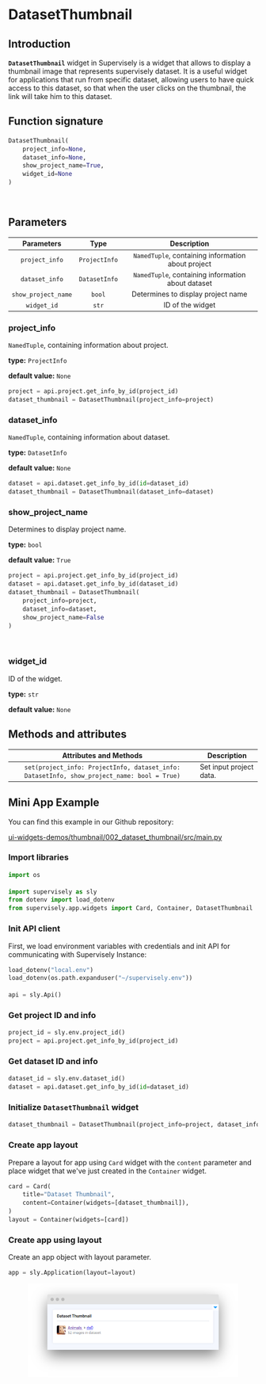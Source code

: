 # DatasetThumbnail

## Introduction

**`DatasetThumbnail`** widget in Supervisely is a widget that allows to display a thumbnail image that represents supervisely dataset. It is a useful widget for applications that run from specific dataset, allowing users to have quick access to this dataset, so that when the user clicks on the thumbnail, the link will take him to this dataset.

## Function signature

```python
DatasetThumbnail(
    project_info=None,
    dataset_info=None,
    show_project_name=True,
    widget_id=None
)
```

<figure><img src="https://user-images.githubusercontent.com/120389559/217832111-9a9640fc-ee64-4164-a3ab-f2e18e47a65c.png" alt=""><figcaption></figcaption></figure>

## Parameters

|      Parameters     |      Type     |                     Description                    |
| :-----------------: | :-----------: | :------------------------------------------------: |
|    `project_info`   | `ProjectInfo` | `NamedTuple`, containing information about project |
|    `dataset_info`   | `DatasetInfo` | `NamedTuple`, containing information about dataset |
| `show_project_name` |     `bool`    |         Determines to display project name         |
|     `widget_id`     |     `str`     |                  ID of the widget                  |

### project\_info

`NamedTuple`, containing information about project.

**type:** `ProjectInfo`

**default value:** `None`

```python
project = api.project.get_info_by_id(project_id)
dataset_thumbnail = DatasetThumbnail(project_info=project)
```

### dataset\_info

`NamedTuple`, containing information about dataset.

**type:** `DatasetInfo`

**default value:** `None`

```python
dataset = api.dataset.get_info_by_id(id=dataset_id)
dataset_thumbnail = DatasetThumbnail(dataset_info=dataset)
```

### show\_project\_name

Determines to display project name.

**type:** `bool`

**default value:** `True`

```python
project = api.project.get_info_by_id(project_id)
dataset = api.dataset.get_info_by_id(dataset_id)
dataset_thumbnail = DatasetThumbnail(
    project_info=project,
    dataset_info=dataset,
    show_project_name=False
)
```

<figure><img src="https://user-images.githubusercontent.com/120389559/217832612-748b980d-d3af-40b4-aa51-c0e00226bf02.png" alt=""><figcaption></figcaption></figure>

### widget\_id

ID of the widget.

**type:** `str`

**default value:** `None`

## Methods and attributes

|                                    Attributes and Methods                                   | Description             |
| :-----------------------------------------------------------------------------------------: | ----------------------- |
| `set(project_info: ProjectInfo, dataset_info: DatasetInfo, show_project_name: bool = True)` | Set input project data. |

## Mini App Example

You can find this example in our Github repository:

[ui-widgets-demos/thumbnail/002\_dataset\_thumbnail/src/main.py](https://github.com/supervisely-ecosystem/ui-widgets-demos/blob/master/thumbnail/002\_dataset\_thumbnail/src/main.py)

### Import libraries

```python
import os

import supervisely as sly
from dotenv import load_dotenv
from supervisely.app.widgets import Card, Container, DatasetThumbnail
```

### Init API client

First, we load environment variables with credentials and init API for communicating with Supervisely Instance:

```python
load_dotenv("local.env")
load_dotenv(os.path.expanduser("~/supervisely.env"))

api = sly.Api()
```

### Get project ID and info

```python
project_id = sly.env.project_id()
project = api.project.get_info_by_id(project_id)
```

### Get dataset ID and info

```python
dataset_id = sly.env.dataset_id()
dataset = api.dataset.get_info_by_id(id=dataset_id)
```

### Initialize `DatasetThumbnail` widget

```python
dataset_thumbnail = DatasetThumbnail(project_info=project, dataset_info=dataset)
```

### Create app layout

Prepare a layout for app using `Card` widget with the `content` parameter and place widget that we've just created in the `Container` widget.

```python
card = Card(
    title="Dataset Thumbnail",
    content=Container(widgets=[dataset_thumbnail]),
)
layout = Container(widgets=[card])
```

### Create app using layout

Create an app object with layout parameter.

```python
app = sly.Application(layout=layout)
```

<figure><img src="../../../.gitbook/assets/image (6) (1).png" alt=""><figcaption></figcaption></figure>
